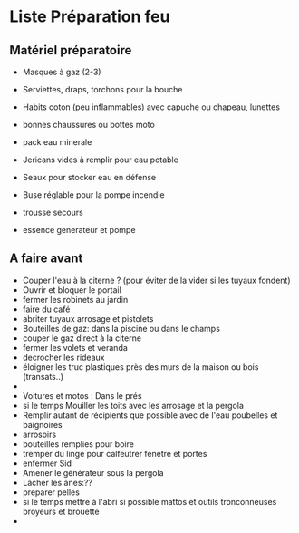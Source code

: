 # Liste Préparation feu

## Matériel préparatoire 

- Masques à gaz (2-3)
    
- Serviettes, draps, torchons pour la bouche
- Habits coton (peu inflammables) avec capuche ou chapeau, lunettes
- bonnes chaussures ou bottes moto
- pack eau minerale
- Jericans vides à remplir pour eau potable
- Seaux pour stocker eau en défense
- Buse réglable pour la pompe incendie
- trousse secours 
- essence generateur et pompe

## A faire avant 


- Couper l'eau à la citerne ? (pour éviter de la vider si les tuyaux fondent)
- Ouvrir et bloquer le portail
- fermer les robinets au jardin
- faire du café
- abriter tuyaux arrosage et pistolets
- Bouteilles de gaz: dans la piscine ou dans le champs
- couper le gaz direct à la citerne
- fermer les volets et veranda
- decrocher les rideaux
- éloigner les truc plastiques près des murs de la maison ou bois (transats..)
- 
- Voitures et motos : Dans le prés 
- si le temps Mouiller les toits avec les arrosage et la pergola 
- Remplir autant de récipients que possible avec de l'eau poubelles et baignoires
- arrosoirs
- bouteilles remplies pour boire
- tremper du linge pour calfeutrer fenetre et portes
- enfermer Sid
- Amener le générateur sous la pergola
- Lâcher les ânes:??
- preparer pelles  
- si le temps mettre à l'abri si possible mattos et outils tronconneuses broyeurs et brouette
- 







